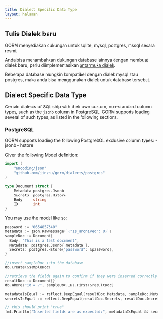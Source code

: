 ```yaml
---
title: Dialect Specific Data Type
layout: halaman
---
```

## Tulis Dialek baru

GORM menyediakan dukungan untuk sqlite, mysql, postgres, mssql secara resmi.

Anda bisa menambahkan dukungan database lainnya dengan membuat dialek baru, perlu diimplementasikan [antarmuka dialek](https://godoc.org/github.com/jinzhu/gorm#Dialect).

Beberapa database mungkin kompatibel dengan dialek mysql atau postgres, maka anda bisa menggunakan dialek untuk database tersebut.

## Dialect Specific Data Type

Certain dialects of SQL ship with their own custom, non-standard column types, such as the `jsonb` column in PostgreSQL. GORM supports loading several of such types, as listed in the following sections.

### PostgreSQL

GORM supports loading the following PostgreSQL exclusive column types: - jsonb - hstore

Given the following Model definition:

```go
import (
    "encoding/json"
    "github.com/jinzhu/gorm/dialects/postgres"
)

type Document struct {
    Metadata postgres.Jsonb
    Secrets  postgres.Hstore
    Body     string
    ID       int
}
```

You may use the model like so:

```go
password := "0654857340"
metadata := json.RawMessage(`{"is_archived": 0}`)
sampleDoc := Document{
  Body: "This is a test document",
  Metadata: postgres.Jsonb{ metadata },
  Secrets: postgres.Hstore{"password": &password},
}

//insert sampleDoc into the database
db.Create(&sampleDoc)

//retrieve the fields again to confirm if they were inserted correctly
resultDoc := Document{}
db.Where("id = ?", sampleDoc.ID).First(&resultDoc)

metadataIsEqual := reflect.DeepEqual(resultDoc.Metadata, sampleDoc.Metadata)
secretsIsEqual := reflect.DeepEqual(resultDoc.Secrets, resultDoc.Secrets)

// this should print "true"
fmt.Println("Inserted fields are as expected:", metadataIsEqual && secretsIsEqual)
```